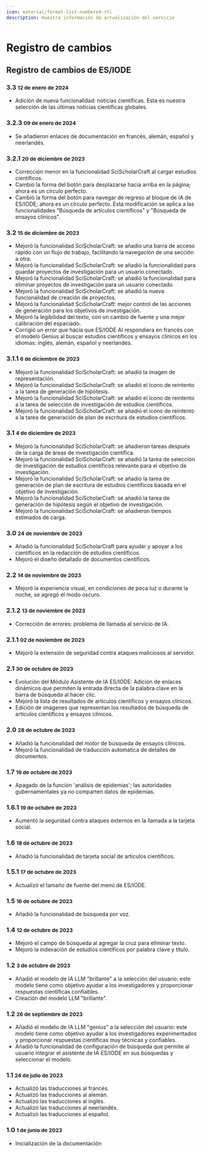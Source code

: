 ```yaml
---
icon: material/format-list-numbered-rtl
description: muestra información de actualización del servicio
---
```

# Registro de cambios

## **Registro de cambios de ES/IODE**

### 3.3 <small>12 de enero de 2024</small>

- Adición de nueva funcionalidad: noticias científicas. Esta es nuestra selección de las últimas noticias científicas globales.


### 3.2.3 <small>09 de enero de 2024</small>

- Se añadieron enlaces de documentación en francés, alemán, español y neerlandés.

### 3.2.1 <small>20 de diciembre de 2023</small>

- Corrección menor en la funcionalidad SciScholarCraft al cargar estudios científicos.
- Cambió la forma del botón para desplazarse hacia arriba en la página; ahora es un círculo perfecto.
- Cambió la forma del botón para navegar de regreso al bloque de IA de ES/IODE; ahora es un círculo perfecto. Esta modificación se aplica a las funcionalidades "Búsqueda de artículos científicos" y "Búsqueda de ensayos clínicos".

### 3.2 <small>15 de diciembre de 2023</small>
- Mejoró la funcionalidad SciScholarCraft: se añadió una barra de acceso rápido con un flujo de trabajo, facilitando la navegación de una sección a otra.
- Mejoró la funcionalidad SciScholarCraft: se añadió la funcionalidad para guardar proyectos de investigación para un usuario conectado.
- Mejoró la funcionalidad SciScholarCraft: se añadió la funcionalidad para eliminar proyectos de investigación para un usuario conectado.
- Mejoró la funcionalidad SciScholarCraft: se añadió la nueva funcionalidad de creación de proyectos.
- Mejoró la funcionalidad SciScholarCraft: mejor control de las acciones de generación para los objetivos de investigación.
- Mejoró la legibilidad del texto, con un cambio de fuente y una mejor calibración del espaciado.
- Corrigió un error que hacía que ES/IODE AI respondiera en francés con el modelo Genius al buscar estudios científicos y ensayos clínicos en los idiomas: inglés, alemán, español y neerlandés.

### 3.1.1 <small>6 de diciembre de 2023</small>
- Mejoró la funcionalidad SciScholarCraft: se añadió la imagen de representación.
- Mejoró la funcionalidad SciScholarCraft: se añadió el ícono de reintento a la tarea de generación de hipótesis.
- Mejoró la funcionalidad SciScholarCraft: se añadió el ícono de reintento a la tarea de selección de investigación de estudios científicos.
- Mejoró la funcionalidad SciScholarCraft: se añadió el ícono de reintento a la tarea de generación de plan de escritura de estudios científicos.

### 3.1 <small>4 de diciembre de 2023</small>
- Mejoró la funcionalidad SciScholarCraft: se añadieron tareas después de la carga de áreas de investigación científica.
- Mejoró la funcionalidad SciScholarCraft: se añadió la tarea de selección de investigación de estudios científicos relevante para el objetivo de investigación.
- Mejoró la funcionalidad SciScholarCraft: se añadió la tarea de generación de plan de escritura de estudios científicos basada en el objetivo de investigación.
- Mejoró la funcionalidad SciScholarCraft: se añadió la tarea de generación de hipótesis según el objetivo de investigación.
- Mejoró la funcionalidad SciScholarCraft: se añadieron tiempos estimados de carga.

### 3.0 <small>24 de noviembre de 2023</small>
- Añadió la funcionalidad SciScholarCraft para ayudar y apoyar a los científicos en la redacción de estudios científicos.
- Mejoró el diseño detallado de documentos científicos.

### 2.2 <small>14 de noviembre de 2023</small>

- Mejoró la experiencia visual, en condiciones de poca luz o durante la noche, se agregó el modo oscuro.

### 2.1.2 <small>13 de noviembre de 2023</small>

- Corrección de errores: problema de llamada al servicio de IA.

### 2.1.1 <small>02 de noviembre de 2023</small>

- Mejoró la extensión de seguridad contra ataques maliciosos al servidor.

### 2.1 <small>30 de octubre de 2023</small>

- Evolución del Módulo Asistente de IA ES/IODE: Adición de enlaces dinámicos que permiten la entrada directa de la palabra clave en la barra de búsqueda al hacer clic.
- Mejoró la lista de resultados de artículos científicos y ensayos clínicos.
- Edición de imágenes que representan los resultados de búsqueda de artículos científicos y ensayos clínicos.

### 2.0 <small>28 de octubre de 2023</small>

- Añadió la funcionalidad del motor de búsqueda de ensayos clínicos.
- Mejoró la funcionalidad de traducción automática de detalles de documentos.

### 1.7 <small>19 de octubre de 2023</small>

- Apagado de la función 'análisis de epidemias'; las autoridades gubernamentales ya no comparten datos de epidemias.

### 1.6.1 <small>19 de octubre de 2023</small>

- Aumentó la seguridad contra ataques externos en la llamada a la tarjeta social.

### 1.6 <small>18 de octubre de 2023</small>

- Añadió la funcionalidad de tarjeta social de artículos científicos.

### 1.5.1 <small>17 de octubre de 2023</small>

- Actualizó el tamaño de fuente del menú de ES/IODE.

### 1.5 <small>16 de octubre de 2023</small>

- Añadió la funcionalidad de búsqueda por voz.

### 1.4 <small>12 de octubre de 2023</small>

- Mejoró el campo de búsqueda al agregar la cruz para eliminar texto.
- Mejoró la indexación de estudios científicos por palabra clave y título.

### 1.2 <small>3 de octubre de 2023</small>

- Añadió el modelo de IA LLM "brillante" a la selección del usuario: este modelo tiene como objetivo ayudar a los investigadores y proporcionar respuestas científicas confiables.
- Creación del modelo LLM "brillante".

### 1.2 <small>26 de septiembre de 2023</small>

- Añadió el modelo de IA LLM "genius" a la selección del usuario: este modelo tiene como objetivo ayudar a los investigadores experimentados y proporcionar respuestas científicas muy técnicas y confiables.
- Añadió la funcionalidad de configuración de búsqueda que permite al usuario integrar el asistente de IA ES/IODE en sus búsquedas y seleccionar el modelo.

### 1.1 <small>24 de julio de 2023</small>
- Actualizó las traducciones al francés.
- Actualizó las traducciones al alemán.
- Actualizó las traducciones al inglés.
- Actualizó las traducciones al neerlandés.
- Actualizó las traducciones al español.

### 1.0 <small>1 de junio de 2023</small>
- Inicialización de la documentación
